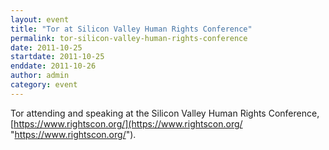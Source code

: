```yaml
---
layout: event
title: "Tor at Silicon Valley Human Rights Conference"
permalink: tor-silicon-valley-human-rights-conference
date: 2011-10-25
startdate: 2011-10-25
enddate: 2011-10-26
author: admin
category: event
---
```


Tor attending and speaking at the Silicon Valley Human Rights Conference, [https://www.rightscon.org/](https://www.rightscon.org/ "https://www.rightscon.org/").


